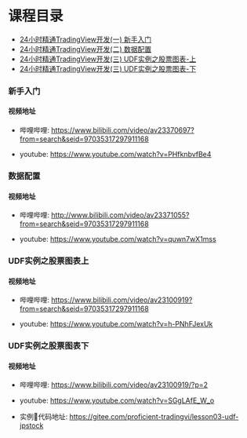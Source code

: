 # 课程目录

* [24小时精通TradingView开发(一) 新手入门](#新手入门)
* [24小时精通TradingView开发(二) 数据配置](#数据配置)
* [24小时精通TradingView开发(三) UDF实例之股票图表-上](#UDF实例之股票图表上)
* [24小时精通TradingView开发(三) UDF实例之股票图表-下](#UDF实例之股票图表下)

### 新手入门

#### 视频地址

* 哔哩哔哩: https://www.bilibili.com/video/av23370697?from=search&seid=97035317297911168

* youtube: https://www.youtube.com/watch?v=PHfknbvfBe4

### 数据配置

#### 视频地址

* 哔哩哔哩: http://www.bilibili.com/video/av23371055?from=search&seid=97035317297911168

* youtube: https://www.youtube.com/watch?v=quwn7wX1mss

### UDF实例之股票图表上

#### 视频地址

* 哔哩哔哩: https://www.bilibili.com/video/av23100919?from=search&seid=97035317297911168

* youtube: https://www.youtube.com/watch?v=h-PNhFJexUk

### UDF实例之股票图表下

#### 视频地址

* 哔哩哔哩: https://www.bilibili.com/video/av23100919/?p=2

* youtube: https://www.youtube.com/watch?v=SGgLAfE_W_o

* 实例代码地址: https://gitee.com/proficient-tradingvi/lesson03-udf-jpstock


